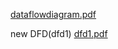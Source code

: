 [dataflowdiagram.pdf](https://github.com/ISQA3420GroupProject/ISQA3420/files/17257/dataflowdiagram.pdf)

new DFD(dfd1)
[dfd1.pdf](https://github.com/ISQA3420GroupProject/ISQA3420/files/22173/dfd1.pdf)
